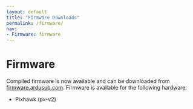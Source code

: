 ```yaml
---
layout: default
title: "Firmware Downloads"
permalink: /firmware/
nav:
- Firmware: firmware
---
```


# Firmware

Compiled firmware is now available and can be downloaded from [firmware.ardusub.com](http://firmware.ardusub.com). Firmware is available for the following hardware:

* Pixhawk (px-v2)
